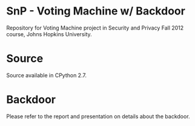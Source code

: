 SnP - Voting Machine w/ Backdoor
================================

Repository for Voting Machine project in Security and Privacy Fall 2012 course, Johns Hopkins University.

# Source

Source available in CPython 2.7.

# Backdoor

Please refer to the report and presentation on details about the backdoor.